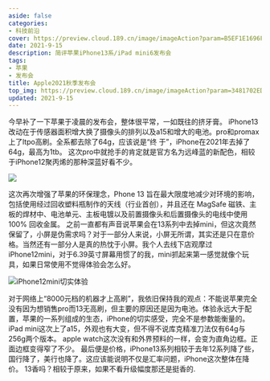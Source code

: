 ```yaml
---
aside: false
categories:
- 科技前沿
cover: https://preview.cloud.189.cn/image/imageAction?param=B5EF1E1696FA6A26581BE60BEAED8B95D4885B018BDA0D182AF781720490829EA17F5B40628B38BF48B261FECE12A7F2BD41C43F4CB1FF8C1D54FABF830ED33A53AC92398C0B8A189618793E4833092D7C52B4508CB8C1A200A560EE58BC0875F569AA8C7871E14B8DFF12161552B3BB
date: 2021-9-15
description: 简评苹果iPhone13系/iPad mini6发布会
tags:
- 苹果
- 发布会
title: Apple2021秋季发布会
top_img: https://preview.cloud.189.cn/image/imageAction?param=3481702ED18A1722D2B9D8901588E899F294403E1D59BDDDD1121D6F0D228AF720B6D729D8C4A6248CA8896D2FD6B250CF2B020357D1E0CC46E9E292C707F1357FB0609FD2C0552A2B9E34D5517128D5341778CA22413C8C40366EEC480D9962A2EE202A509243A13F2B90CA8316E12C
updated: 2021-9-15
---
```

今早补了一下苹果于凌晨的发布会，整体很平常，一如既往的挤牙膏。
iPhone13改动在于传感器面积增大换了摄像头的排列以及a15和增大的电池。pro和promax上了ltpo高刷。全系都去除了64g，应该说是“终  于”，iPhone在2021年去掉了64g，最高为1tb。
这次pro中就抢手的肯定就是官方名为远峰蓝的新配色，相较于iPhone12聚丙烯的那种深蓝好看不少。

![](https://preview.cloud.189.cn/image/imageAction?param=03CD0D015FD72A4159A1D758A11B42180EEA5D101FFD126592CA7F1F4B0B38DA72C488FBEE890E5C2BD6D9F284FDA17DD1E622D6757985325FD0163316CABFB40C3B869C300D6469DBD2EA260044AAD378DC8DD0655E25B105C2858C286D660C58F2EBCAC610BBEDDC5CB760F07695BA)

这次再次增强了苹果的环保理念，Phone 13 旨在最大限度地减少对环境的影响，包括使用经过回收塑料瓶制作的天线（行业首创），并且还在 MagSafe 磁铁、主板的焊材中、电池单元、主板电镀以及前置摄像头和后置摄像头的电线中使用 100% 回收金属。
之前一直都有声音说苹果会在13系列中去掉mini，但这次竟然保留了，小屏是伪需求吗？对于一部分人来说，小屏无所谓，其实还是只在意价格。当然还有一部分人是真的热忱于小屏。我个人去线下店观摩过iPhone12mini，对于6.39英寸屏幕用惯了的我，mini抓起来第一感觉就像个玩具，如果日常使用不觉得体验会怎么好。

![iPhone12mini切实体验](https://preview.cloud.189.cn/image/imageAction?param=40D6ECFD697896DDE784E92061F19DD4EE9F165845E7FDE2748EE1208F4AA1024264BABE07DEE0C9CCDBEB2B028CF8904D2EFF02E6AAC9CA6BAEE6A4A911B9712E00A42A9C2B994E3B224A8FC028156045FE6C0819923561EEA8C15EAFC63C75D573FF7E0B631B6079F7208EB5E87580)

对于网络上“8000元档的机器才上高刷”，我依旧保持我的观点：不能说苹果完全没有因为想销售pro而13无高刷，但主要的原因还是因为电池。体验永远大于配置，苹果的一系列组成的生态，iPhone的切实感受，完全不是参数能衡量的。
iPad mini这次上了a15，外观也有大变，但不得不说库克精准刀法仅有64g与256g两个版本。
apple watch这次没有和外界预料的一样，会变为直角边框。正面边框变得窄了不少。
最后便是价格，iPhone13系列相较于去年12系列降了些，国行降了，美行也降了。这应该能说明不仅是汇率问题，iPhone这次整体在降价。
13香吗？相较于原来，如果不看升级幅度那还是挺香的.
